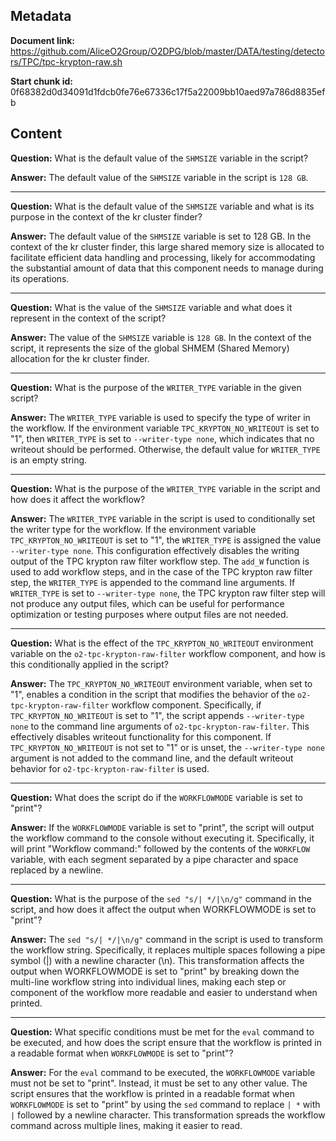 ## Metadata

**Document link:** https://github.com/AliceO2Group/O2DPG/blob/master/DATA/testing/detectors/TPC/tpc-krypton-raw.sh

**Start chunk id:** 0f68382d0d34091d1fdcb0fe76e67336c17f5a22009bb10aed97a786d8835efb

## Content

**Question:** What is the default value of the `SHMSIZE` variable in the script?

**Answer:** The default value of the `SHMSIZE` variable in the script is `128 GB`.

---

**Question:** What is the default value of the `SHMSIZE` variable and what is its purpose in the context of the kr cluster finder?

**Answer:** The default value of the `SHMSIZE` variable is set to 128 GB. In the context of the kr cluster finder, this large shared memory size is allocated to facilitate efficient data handling and processing, likely for accommodating the substantial amount of data that this component needs to manage during its operations.

---

**Question:** What is the value of the `SHMSIZE` variable and what does it represent in the context of the script?

**Answer:** The value of the `SHMSIZE` variable is `128 GB`. In the context of the script, it represents the size of the global SHMEM (Shared Memory) allocation for the kr cluster finder.

---

**Question:** What is the purpose of the `WRITER_TYPE` variable in the given script?

**Answer:** The `WRITER_TYPE` variable is used to specify the type of writer in the workflow. If the environment variable `TPC_KRYPTON_NO_WRITEOUT` is set to "1", then `WRITER_TYPE` is set to `--writer-type none`, which indicates that no writeout should be performed. Otherwise, the default value for `WRITER_TYPE` is an empty string.

---

**Question:** What is the purpose of the `WRITER_TYPE` variable in the script and how does it affect the workflow?

**Answer:** The `WRITER_TYPE` variable in the script is used to conditionally set the writer type for the workflow. If the environment variable `TPC_KRYPTON_NO_WRITEOUT` is set to "1", the `WRITER_TYPE` is assigned the value `--writer-type none`. This configuration effectively disables the writing output of the TPC krypton raw filter workflow step. The `add_W` function is used to add workflow steps, and in the case of the TPC krypton raw filter step, the `WRITER_TYPE` is appended to the command line arguments. If `WRITER_TYPE` is set to `--writer-type none`, the TPC krypton raw filter step will not produce any output files, which can be useful for performance optimization or testing purposes where output files are not needed.

---

**Question:** What is the effect of the `TPC_KRYPTON_NO_WRITEOUT` environment variable on the `o2-tpc-krypton-raw-filter` workflow component, and how is this conditionally applied in the script?

**Answer:** The `TPC_KRYPTON_NO_WRITEOUT` environment variable, when set to "1", enables a condition in the script that modifies the behavior of the `o2-tpc-krypton-raw-filter` workflow component. Specifically, if `TPC_KRYPTON_NO_WRITEOUT` is set to "1", the script appends `--writer-type none` to the command line arguments of `o2-tpc-krypton-raw-filter`. This effectively disables writeout functionality for this component. If `TPC_KRYPTON_NO_WRITEOUT` is not set to "1" or is unset, the `--writer-type none` argument is not added to the command line, and the default writeout behavior for `o2-tpc-krypton-raw-filter` is used.

---

**Question:** What does the script do if the `WORKFLOWMODE` variable is set to "print"?

**Answer:** If the `WORKFLOWMODE` variable is set to "print", the script will output the workflow command to the console without executing it. Specifically, it will print "Workflow command:" followed by the contents of the `WORKFLOW` variable, with each segment separated by a pipe character and space replaced by a newline.

---

**Question:** What is the purpose of the `sed "s/| */|\n/g"` command in the script, and how does it affect the output when WORKFLOWMODE is set to "print"?

**Answer:** The `sed "s/| */|\n/g"` command in the script is used to transform the workflow string. Specifically, it replaces multiple spaces following a pipe symbol (|) with a newline character (\n). This transformation affects the output when WORKFLOWMODE is set to "print" by breaking down the multi-line workflow string into individual lines, making each step or component of the workflow more readable and easier to understand when printed.

---

**Question:** What specific conditions must be met for the `eval` command to be executed, and how does the script ensure that the workflow is printed in a readable format when `WORKFLOWMODE` is set to "print"?

**Answer:** For the `eval` command to be executed, the `WORKFLOWMODE` variable must not be set to "print". Instead, it must be set to any other value. The script ensures that the workflow is printed in a readable format when `WORKFLOWMODE` is set to "print" by using the `sed` command to replace `| *` with `|` followed by a newline character. This transformation spreads the workflow command across multiple lines, making it easier to read.